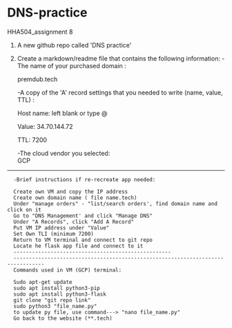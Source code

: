 # DNS-practice
HHA504_assignment 8  

1.  A new github repo called 'DNS practice'

   

2. Create a markdown/readme file that contains the following information: 
     -The name of your purchased domain :  
     
      premdub.tech
      

     -A copy of the 'A' record settings that you needed to write (name, value, TTL) :
     
      Host name: left blank or type @
      
      Value: 34.70.144.72
      
      TTL: 7200
      

      -The cloud vendor you selected:  
      GCP  
      
------------------------------------------------------------------
      -Brief instructions if re-recreate app needed:
      
      Create own VM and copy the IP address
      Create own domain name ( file name.tech)
      Under "manage orders" - "list/search orders', find domain name and click on it
      Go to "DNS Management' and click "Manage DNS"
      Under "A Records", click "Add A Record"
      Put VM IP address under "Value"
      Set Own TLI (minimum 7200)
      Return to VM terminal and connect to git repo
      Locate he flask app file and connect to it
      ---------------------------------------------------
      --------------------------------------------------------------------------------
      Commands used in VM (GCP) terminal:
      
      Sudo apt-get update
      sudo apt install python3-pip
      sudo apt install python3-flask
      git clone "git repo link"
      sudo python3 "file_name.py"
      to update py file, use command---> "nano file_name.py"
      Go back to the website (**.tech)
    
